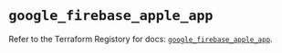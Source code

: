 # `google_firebase_apple_app`

Refer to the Terraform Registory for docs: [`google_firebase_apple_app`](https://www.terraform.io/docs/providers/google-beta/r/google_firebase_apple_app).
